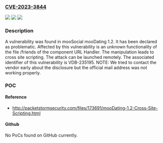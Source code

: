### [CVE-2023-3844](https://cve.mitre.org/cgi-bin/cvename.cgi?name=CVE-2023-3844)
![](https://img.shields.io/static/v1?label=Product&message=mooDating&color=blue)
![](https://img.shields.io/static/v1?label=Version&message=%3D%201.2%20&color=brighgreen)
![](https://img.shields.io/static/v1?label=Vulnerability&message=CWE-79%20Cross%20Site%20Scripting&color=brighgreen)

### Description

A vulnerability was found in mooSocial mooDating 1.2. It has been declared as problematic. Affected by this vulnerability is an unknown functionality of the file /friends of the component URL Handler. The manipulation leads to cross site scripting. The attack can be launched remotely. The associated identifier of this vulnerability is VDB-235195. NOTE: We tried to contact the vendor early about the disclosure but the official mail address was not working properly.

### POC

#### Reference
- http://packetstormsecurity.com/files/173691/mooDating-1.2-Cross-Site-Scripting.html

#### Github
No PoCs found on GitHub currently.

